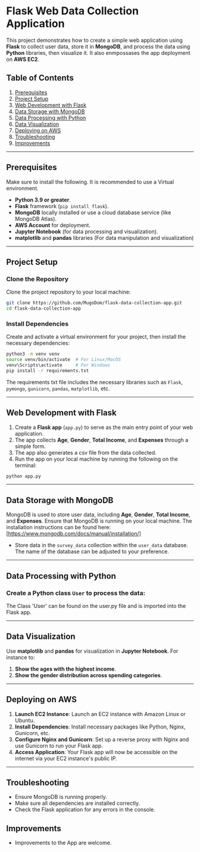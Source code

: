 
# Flask Web Data Collection Application

This project demonstrates how to create a simple web application using **Flask** to collect user data, store it in **MongoDB**, and process the data using **Python** libraries, then visualize it.
It also enmpossases the app deployment on **AWS EC2**.

## Table of Contents

1. [Prerequisites](#prerequisites)
2. [Project Setup](#project-setup)
3. [Web Development with Flask](#web-development-with-flask)
4. [Data Storage with MongoDB](#data-storage-with-mongodb)
5. [Data Processing with Python](#data-processing-with-python)
6. [Data Visualization](#data-visualization)
7. [Deploying on AWS](#deploying-on-aws)
8. [Troubleshooting](#troubleshooting)
9. [Improvements](#improvements)

---
## Prerequisites

Make sure to install the following. It is recommended to use a Virtual environment. 

- **Python 3.9 or greater**.
- **Flask** framework (`pip install flask`).
- **MongoDB** locally installed or use a cloud database service (like MongoDB Atlas).
- **AWS Account** for deployment.
- **Jupyter Notebook** (for data processing and visualization).
- **matplotlib** and **pandas** libraries (For data manipulation and visualization)

---

## Project Setup

### Clone the Repository

Clone the project repository to your local machine:

```bash
git clone https://github.com/MugoDom/flask-data-collection-app.git
cd flask-data-collection-app
```

### Install Dependencies

Create and activate a virtual environment for your project, then install the necessary dependencies:

```bash
python3 -m venv venv
source venv/bin/activate  # For Linux/MacOS
venv\Scripts\activate     # For Windows
pip install -r requirements.txt 
```

The requirements txt file includes the necessary libraries such as `Flask`, `pymongo`, `gunicorn`, `pandas`, `matplotlib`, etc.

---

## Web Development with Flask

1. Create a **Flask app** (`app.py`) to serve as the main entry point of your web application.
2. The app collects **Age**, **Gender**, **Total Income**, and **Expenses** through a simple form.
3. The app also generates a csv file from the data collected.
4. Run the app on your local machine by running the following on the terminal:
 ```bash
 python app.py

 ```

---

## Data Storage with MongoDB

MongoDB is used to store user data, including **Age**, **Gender**, **Total Income**, and **Expenses**. Ensure that MongoDB is running on your local machine. The installation instructions can be found here:[https://www.mongodb.com/docs/manual/installation/]

- Store data in the `survey_data` collection within the `user_data` database. The name of the database can be adjusted to your preference.
  
---

## Data Processing with Python

### Create a Python class `User` to process the data:
The Class 'User' can be found on the user.py file and is imported into the Flask app.

---

## Data Visualization

Use **matplotlib** and **pandas** for visualization in **Jupyter Notebook**. For instance to:

1. **Show the ages with the highest income**.
2. **Show the gender distribution across spending categories**.

---

## Deploying on AWS

1. **Launch EC2 Instance**: Launch an EC2 instance with Amazon Linux or Ubuntu.
2. **Install Dependencies**: Install necessary packages like Python, Nginx, Gunicorn, etc.
3. **Configure Nginx and Gunicorn**: Set up a reverse proxy with Nginx and use Gunicorn to run your Flask app.
4. **Access Application**: Your Flask app will now be accessible on the internet via your EC2 instance's public IP.

---

## Troubleshooting

- Ensure MongoDB is running properly.
- Make sure all dependencies are installed correctly.
- Check the Flask application for any errors in the console.

## Improvements

- Improvements to the App are welcome.